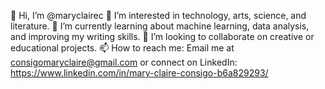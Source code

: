 👋 Hi, I’m @maryclairec
👀 I’m interested in technology, arts, science, and literature.
🌱 I’m currently learning about machine learning, data analysis, and improving my writing skills.
💞️ I’m looking to collaborate on creative or educational projects.
📫 How to reach me: Email me at consigomaryclaire@gmail.com or connect on LinkedIn: https://www.linkedin.com/in/mary-claire-consigo-b6a829293/

